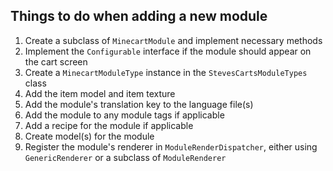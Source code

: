 ## Things to do when adding a new module
1. Create a subclass of `MinecartModule` and implement necessary methods
2. Implement the `Configurable` interface if the module should appear on the cart screen
3. Create a `MinecartModuleType` instance in the `StevesCartsModuleTypes` class
4. Add the item model and item texture
5. Add the module's translation key to the language file(s)
6. Add the module to any module tags if applicable
7. Add a recipe for the module if applicable
8. Create model(s) for the module
9. Register the module's renderer in `ModuleRenderDispatcher`, either using `GenericRenderer` or a subclass of `ModuleRenderer`

